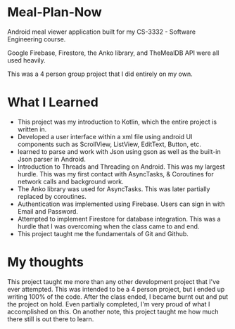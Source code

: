 # Meal-Plan-Now
Android meal viewer application built for my CS-3332 - Software Engineering course.

Google Firebase, Firestore, the Anko library, and TheMealDB API were all used heavily.

This was a 4 person group project that I did entirely on my own.

# What I Learned

* This project was my introduction to Kotlin, which the entire project is written in.
* Developed a user interface within a xml file using android UI components such as ScrollView, ListView, EditText, Button, etc.
* learned to parse and work with Json using gson as well as the built-in Json parser in Android.
* Introduction to Threads and Threading on Android. This was my largest hurdle. 
 This was my first contact with AsyncTasks, & Coroutines for network calls and background work.
* The Anko library was used for AsyncTasks. This was later partially replaced by coroutines.
* Authentication was implemented using Firebase. Users can sign in with Email and Password.
* Attempted to implement Firestore for database integration. This was a hurdle that I was overcoming when the class came to and end.
* This project taught me the fundamentals of Git and Github.

# My thoughts
This project taught me more than any other development project that I've ever attempted. This was intended to be a 4 person project, but i ended up writing 100% of the code. After the class ended, I became burnt out and put the project on hold. Even partially completed, I'm very proud of what I accomplished on this. On another note, this project taught me how much there still is out there to learn.
